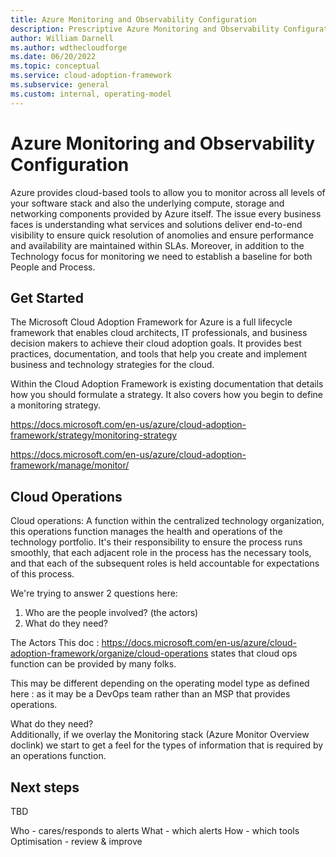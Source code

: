 ```yaml
---
title: Azure Monitoring and Observability Configuration
description: Prescriptive Azure Monitoring and Observability Configuration
author: William Darnell
ms.author: wdthecloudforge
ms.date: 06/20/2022
ms.topic: conceptual
ms.service: cloud-adoption-framework
ms.subservice: general
ms.custom: internal, operating-model
---
```


# Azure Monitoring and Observability Configuration

Azure provides cloud-based tools to allow you to monitor across all levels of your software stack and also the underlying compute, storage and networking components provided by Azure itself. 
The issue every business faces is understanding what services and solutions deliver end-to-end visibility to ensure quick resolution of anomolies and ensure performance and availability are maintained within SLAs. Moreover, in addition to the Technology focus for monitoring we need to establish a baseline for both People and Process.

## Get Started

The Microsoft Cloud Adoption Framework for Azure is a full lifecycle framework that enables cloud architects, IT professionals, and business decision makers to achieve their cloud adoption goals. It provides best practices, documentation, and tools that help you create and implement business and technology strategies for the cloud.

Within the Cloud Adoption Framework is existing documentation that details how you should formulate a strategy. It also covers how you begin to define a monitoring strategy.

https://docs.microsoft.com/en-us/azure/cloud-adoption-framework/strategy/monitoring-strategy

https://docs.microsoft.com/en-us/azure/cloud-adoption-framework/manage/monitor/

## Cloud Operations

Cloud operations: A function within the centralized technology organization, this operations function manages the health and operations of the technology portfolio. It's their responsibility to ensure the process runs smoothly, that each adjacent role in the process has the necessary tools, and that each of the subsequent roles is held accountable for expectations of this process.




We're trying to answer 2 questions here:
1. Who are the people involved? (the actors)
2. What do they need?


The Actors
This doc : https://docs.microsoft.com/en-us/azure/cloud-adoption-framework/organize/cloud-operations 
states that cloud ops function can be provided by many folks.

This may be different depending on the operating model type as defined here : <operating model link from CAF READY>
as it may be a DevOps team rather than an MSP that provides operations.
  
  
What do they need?  
Additionally, if we overlay the Monitoring stack (Azure Monitor Overview doclink) we start to get a feel for the 
  types of information that is required by an operations function.






## Next steps

TBD
  
Who - cares/responds to alerts
What - which alerts
How - which tools
Optimisation - review & improve
